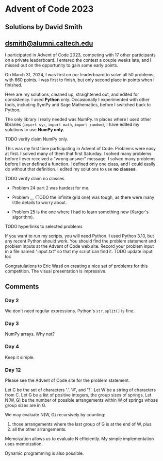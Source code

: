 # Advent of Code 2023
## Solutions by David Smith
## dsmith@alumni.caltech.edu

I participated in Advent of Code 2023,
competing with 17 other participants on a private leaderboard.
I entered the contest a couple weeks late,
and I missed out on the opportunity to gain some early points.

On March 31, 2024, I was first on our leaderboard to solve all 50
problems, with 660 points. I was first to finish, but only second
place in points when I finished.

Here are my solutions, cleaned up, straightened out, and edited for
consistency. I used **Python** only.
Occasionally I experimented with other tools, including SymPy and
Sage Mathematics, before I switched back to Python.

The only library I really needed was NumPy.
In places where I used other libraries (`import sys`, `import math`,
`import random`), I have edited my solutions to use **NumPy only**.

TODO verify claim NumPy only.

This was my first time participating in Advent of Code. Problems were
easy at first. I solved many of them that first Saturday.
I solved many problems before I ever received a "wrong answer" message.
I solved many problems before I ever defined a function.
I defined only one class, and I could easily do without that definition.
I edited my solutions to use **no classes**.

TODO verify claim no classes.

- Problem 24 part 2 was hardest for me.

- Problem __ (TODO the infinite grid one) was tough, as there were
many little details to worry about.

- Problem 25 is the one where I had to learn something new
(Karger's algorithm).

TODO hyperlinks to selected problems

If you want to run my scripts, you will need Python.
I used Python 3.10, but any recent Python should work.
You should find the problem statement and problem inputs at the
Advent of Code web site.
Record your problem input in a file named
"input.txt" so that my script can find it.
TODO update input loc

Congratulations to Eric Wastl on creating a nice set of problems
for this competition. The visual presentation is impressive.

## Comments

### Day 2

We don't need regular expressions. Python's `str.split()` is fine.

### Day 3

NumPy arrays. Why not?

### Day 4

Keep it simple.

### Day 12

Please see the Advent of Code site for the problem statement.

Let C be the set of characters '.', '#', and '?'.
Let W be a string of characters from C.
Let G be a list of positive integers, the group sizes of springs.
Let N(W, G) be the number of possible arrangements within W of springs
whose group sizes are in G.

We may evaluate N(W, G) recursively by counting:
1. those arrangements where the last group of G is at the end of W, plus
2. all the other arrangements.

Memoization allows us to evaluate N efficiently.
My simple implementation uses memoization.

Dynamic programming is also possible.
